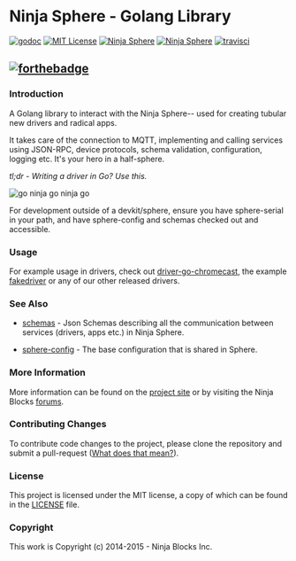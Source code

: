 # Ninja Sphere - Golang Library

[![godoc](http://img.shields.io/badge/godoc-Reference-blue.svg)](https://godoc.org/github.com/ninjasphere/go-ninja)
[![MIT License](https://img.shields.io/badge/license-MIT-yellow.svg)](LICENSE)
[![Ninja Sphere](https://img.shields.io/badge/built%20by-ninja%20blocks-lightgrey.svg)](http://ninjablocks.com)
[![Ninja Sphere](https://img.shields.io/badge/works%20with-ninja%20sphere-8f72e3.svg)](http://ninjablocks.com)
[![travisci](https://travis-ci.org/Vertikar/go-ninja.svg?branch=master)](https://travis-ci.org/Vertikar/go-ninja/)

[![forthebadge](http://forthebadge.com/badges/built-by-hipsters.svg)](http://forthebadge.com)
---


### Introduction
A Golang library to interact with the Ninja Sphere-- used for creating tubular new drivers and radical apps.

It takes care of the connection to MQTT, implementing and calling services using JSON-RPC, device protocols, schema validation, configuration, logging etc. It's your hero in a half-sphere.

*tl;dr - Writing a driver in Go? Use this.*

![go ninja go ninja go](http://cdn3.whatculture.com/wp-content/uploads/2013/05/vanilla-ice-ninja-turtles.jpg)


For development outside of a devkit/sphere, ensure you have sphere-serial in your path, and have sphere-config and schemas checked out and accessible.

### Usage

For example usage in drivers, check out [driver-go-chromecast](https://github.com/ninjasphere/driver-go-chromecast), the example [fakedriver](fakedriver) or any of our other released drivers.

### See Also
- [schemas](https://github.com/ninjasphere/schemas) - Json Schemas describing all the communication between services (drivers, apps etc.) in Ninja Sphere.

- [sphere-config](https://github.com/ninjasphere/sphere-config) - The base configuration that is shared in Sphere.

### More Information

More information can be found on the [project site](http://github.com/ninjasphere/go-ninja) or by visiting the Ninja Blocks [forums](https://discuss.ninjablocks.com).

### Contributing Changes

To contribute code changes to the project, please clone the repository and submit a pull-request ([What does that mean?](https://help.github.com/articles/using-pull-requests/)).

### License
This project is licensed under the MIT license, a copy of which can be found in the [LICENSE](LICENSE) file.

### Copyright
This work is Copyright (c) 2014-2015 - Ninja Blocks Inc.
